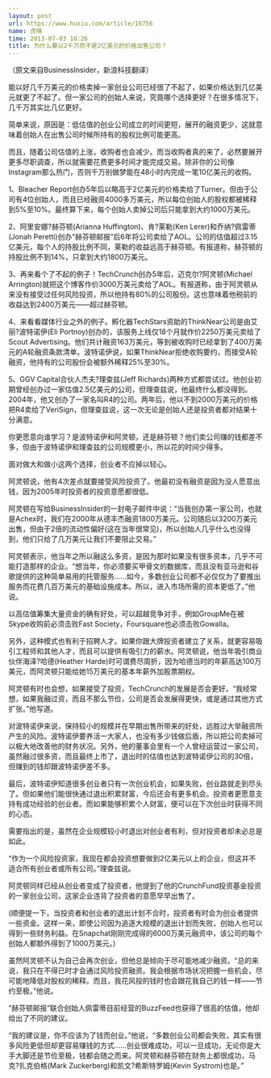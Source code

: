 ```yaml
---
layout: post
url: https://www.huxiu.com/article/16756
name: 虎嗅
time: 2013-07-03 18:26
title: 为什么要以2千万而不是2亿美元的价格出售公司？
---
```

（原文来自BusinessInsider，新浪科技翻译）

能以好几千万美元的价格卖掉一家创业公司已经很了不起了，如果价格达到几亿美元就更了不起了。但一家公司的创始人来说，究竟哪个选择更好？在很多情况下，几千万其实比几亿更好。

简单来说，原因是：低估值的创业公司成立的时间更短，展开的融资更少，这就意味着创始人在出售公司时候所持有的股权比例可能更高。

而且，随着公司估值的上涨，收购者也会减少。而当收购者真的来了，必然要展开更多尽职调查，所以就需要花费更多时间才能完成交易。除非你的公司像Instagram那么热门，否则千万别做梦能在48小时内完成一笔10亿美元的收购。

1、Bleacher Report创办5年后以略高于2亿美元的价格卖给了Turner。但由于公司有4位创始人，而且已经融资4000多万美元，所以每位创始人的股权都被稀释到5%至10%。最终算下来，每个创始人卖掉公司后只能拿到大约1000万美元。

2、阿里安娜?赫芬顿(Arianna Huffington)、肯?莱勒(Ken Lerer)和乔纳?佩雷蒂(Jonah Peretti)创办“赫芬顿邮报”后6年将公司卖给了AOL。公司的估值超过3.15亿美元，每个人的持股比例不同，莱勒的收益远高于赫芬顿。有报道称，赫芬顿的持股比例不到14%，只拿到大约1800万美元。

3、再来看个了不起的例子！TechCrunch创办5年后，迈克尔?阿灵顿(Michael Arrington)就把这个博客作价3000万美元卖给了AOL。有报道称，由于阿灵顿从来没有接受过任何风险投资，所以他持有80%的公司股份。这也意味着他税前的收益达到2400万美元——超过赫芬顿。

4、来看看媒体行业之外的例子。孵化器TechStars资助的ThinkNear公司是由艾丽?波特诺伊(Eli Portnoy)创办的，该服务上线仅18个月就作价2250万美元卖给了Scout Advertising。他们共计融资163万美元，等到被收购时已经拿到了400万美元的A轮融资条款清单。波特诺伊说，如果ThinkNear拒绝收购要约，而接受A轮融资，他持有的公司股份会被额外稀释25%至30%。

5、GGV Capital合伙人杰夫?理查兹(Jeff Richards)两种方式都尝试过。他创业初期曾经创办过一家估值2.5亿美元的公司，但理查兹说，他最终什么都没得到。2004年，他又创办了一家名叫R4的公司。两年后，他以不到2000万美元的价格把R4卖给了VeriSign，但理查兹说，这一次无论是创始人还是投资者都对结果十分满意。

你更愿意向谁学习？是波特诺伊和阿灵顿，还是赫芬顿？他们卖公司赚的钱都差不多，但由于波特诺伊和理查兹的公司规模更小，所以花的时间少得多。

面对做大和做小这两个选择，创业者不应掉以轻心。

阿灵顿说，他有4次差点就要接受风险投资了。他最初没有融资是因为没人愿意出钱，因为2005年时投资者的投资意愿都很低。

阿灵顿在写给BusinessInsider的一封电子邮件中说：“当我创办第一家公司，也就是Achex时，我们在2000年从德丰杰融资1800万美元。公司随后以3200万美元出售，但由于2倍的流动性偏好(这在当年很常见)，所以创始人几乎什么也没得到，他们只给了几万美元让我们不要阻止交易。”

阿灵顿表示，他当年之所以融这么多资，是因为那时如果没有很多资本，几乎不可能打造那样的企业。“想当年，你必须要买甲骨文的数据库，而且没有亚马逊和谷歌提供的这种简单易用的托管服务……如今，多数创业公司都不必仅仅为了要推出服务而花费几百万美元的基础设施成本。所以，进入市场所需的资本更低了。”他说。

以高估值筹集大量资金的确有好处，可以超越竞争对手，例如GroupMe在被Skype收购前必须击败Fast Society，Foursquare也必须击败Gowalla。

另外，这种模式也有利于招聘人才。如果你跟大牌投资者建立了关系，就更容易吸引工程师和其他人才，而且可以提供有吸引力的薪水。阿灵顿说，他当年吸引商业伙伴海泽?哈德(Heather Harde)时可谓费尽周折，因为哈德当时的年薪高达100万美元，而阿灵顿只能给她15万美元的基本年薪外加股票期权。

阿灵顿有时也会想，如果接受了投资，TechCrunch的发展是否会更好。“我经常想，如果我融过资，而且不那么节俭，公司是否会发展得更快，或是通过其他方式扩张。”他写道。

对波特诺伊来说，保持较小的规模并在早期出售所带来的好处，远胜过大举融资所产生的风险。波特诺伊要养活一大家人，也没有多少钱做后盾，所以把公司卖掉可以极大地改善他的财务状况。另外，他的董事会里有一个人曾经运营过一家公司，虽然融过很多资，而且最终上市了，退出时的估值也达到波特诺伊公司的30倍，但赚到的钱却跟波特诺伊差不多。

最后，波特诺伊知道很多创业者只有一次创业机会，如果失败，创业路就走到尽头了。但如果他们能很快通过退出积累财富，今后还会有更多机会。投资者更愿意支持有成功经验的创业者。而如果能够积累个人财富，便可以在下次创业时获得不同的心态。

需要指出的是，虽然在企业规模较小时退出对创业者有利，但对投资者却未必总是如此。

“作为一个风险投资家，我现在都会投资想要做到2亿美元以上的企业，但这并不适合所有创业者或所有公司。”理查兹说。

阿灵顿同样已经从创业者变成了投资者，他提到了他的CrunchFund投资基金投资的一家创业公司，这家企业违背了投资者的意愿早早出售了。

(顺便提一下，当投资者和创业者的退出计划不合时，投资者有时会为创业者提供一些资金。这样一来，即使公司因为追逐大规模的退出计划而失败，创始人也可以得到一些财务利益。在Snapchat刚刚完成得的6000万美元融资中，该公司的每个创始人都额外得到了1000万美元。)

虽然阿灵顿不认为自己会再次创业，但他总是倾向于尽可能地减少融资。“总的来说，我只在不得已时才会通过风险投资融资。我会根据市场状况把握一些机会，尽可能地降低对股权的稀释。而且，我花风投的钱时也会跟花我自己的钱一样——节约至极。”他说。

“赫芬顿邮报”联合创始人佩雷蒂目前经营的BuzzFeed也获得了很高的估值，他却给出了不同的建议。

“我的建议是，你不应该为了钱而创业。”他说，“多数创业公司都会失败，其实有很多风险更低但却更容易赚钱的方式……创业很难成功，可以一旦成功，无论你是大手大脚还是节俭至极，钱都会随之而来。阿灵顿和赫芬顿在财务上都很成功，马克?扎克伯格(Mark Zuckerberg)和凯文?希斯特罗姆(Kevin Systrom)也是。”

